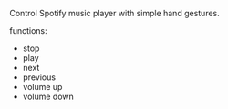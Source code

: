 Control Spotify music player with simple hand gestures.

functions:
- stop
- play
- next
- previous
- volume up
- volume down